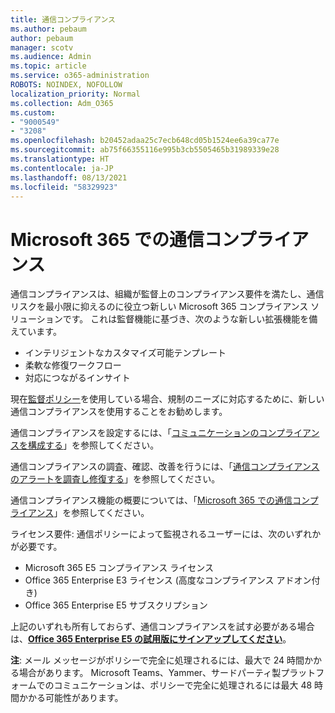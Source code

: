 ```yaml
---
title: 通信コンプライアンス
ms.author: pebaum
author: pebaum
manager: scotv
ms.audience: Admin
ms.topic: article
ms.service: o365-administration
ROBOTS: NOINDEX, NOFOLLOW
localization_priority: Normal
ms.collection: Adm_O365
ms.custom:
- "9000549"
- "3208"
ms.openlocfilehash: b20452adaa25c7ecb648cd05b1524ee6a39ca77e
ms.sourcegitcommit: ab75f66355116e995b3cb5505465b31989339e28
ms.translationtype: HT
ms.contentlocale: ja-JP
ms.lasthandoff: 08/13/2021
ms.locfileid: "58329923"
---
```

# <a name="communication-compliance-in-microsoft-365"></a>Microsoft 365 での通信コンプライアンス

通信コンプライアンスは、組織が監督上のコンプライアンス要件を満たし、通信リスクを最小限に抑えるのに役立つ新しい Microsoft 365 コンプライアンス ソリューションです。 これは監督機能に基づき、次のような新しい拡張機能を備えています。

- インテリジェントなカスタマイズ可能テンプレート
- 柔軟な修復ワークフロー
- 対応につながるインサイト

現在[監督ポリシー](https://docs.microsoft.com/microsoft-365/compliance/supervision-policies)を使用している場合、規制のニーズに対応するために、新しい通信コンプライアンスを使用することをお勧めします。

通信コンプライアンスを設定するには、「[コミュニケーションのコンプライアンスを構成する](https://docs.microsoft.com/microsoft-365/compliance/communication-compliance-configure)」を参照してください。

通信コンプライアンスの調査、確認、改善を行うには、「[通信コンプライアンスのアラートを調査し修復する](https://docs.microsoft.com/microsoft-365/compliance/communication-compliance-investigate-remediate)」を参照してください。

通信コンプライアンス機能の概要については、「[Microsoft 365 での通信コンプライアンス](https://docs.microsoft.com/microsoft-365/compliance/communication-compliance)」を参照してください。

ライセンス要件: 通信ポリシーによって監視されるユーザーには、次のいずれかが必要です。

- Microsoft 365 E5 コンプライアンス ライセンス
- Office 365 Enterprise E3 ライセンス (高度なコンプライアンス アドオン付き)
- Office 365 Enterprise E5 サブスクリプション

上記のいずれも所有しておらず、通信コンプライアンスを試す必要がある場合は、**[Office 365 Enterprise E5 の試用版にサインアップしてください](https://go.microsoft.com/fwlink/p/?LinkID=698279)**。

**注**: メール メッセージがポリシーで完全に処理されるには、最大で 24 時間かかる場合があります。 Microsoft Teams、Yammer、サードパーティ製プラットフォームでのコミュニケーションは、ポリシーで完全に処理されるには最大 48 時間かかる可能性があります。
